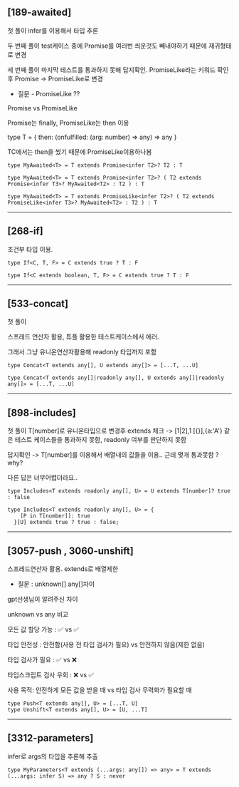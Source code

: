 ## [189-awaited]

첫 풀이
infer를 이용해서 타입 추론

두 번째 풀이
test케이스 중에 Promise를 여러번 씌운것도 빼내야하기 때문에 재귀형태로 변경

세 번째 풀이
마지막 테스트를 통과하지 못해 답지확인. PromiseLike라는 키워드 확인 후 Promise -> PromiseLike로 변경
* 질문 - PromiseLike ??

Promise vs PromiseLike 

Promise는 finally, PromiseLike는 then 이용

type T = { then: (onfulfilled: (arg: number) => any) => any } 

TC에서는 then을 썼기 때문에 PromiseLike이용하나봄


```
type MyAwaited<T> = T extends Promise<infer T2>? T2 : T

type MyAwaited<T> = T extends Promise<infer T2>? ( T2 extends Promise<infer T3>? MyAwaited<T2> : T2 ) : T

type MyAwaited<T> = T extends PromiseLike<infer T2>? ( T2 extends PromiseLike<infer T3>? MyAwaited<T2> : T2 ) : T

```

-----------

## [268-if] 

조건부 타입 이용.



```
type If<C, T, F> = C extends true ? T : F

type If<C extends boolean, T, F> = C extends true ? T : F
```

----------

## [533-concat]

첫 풀이

스프레드 연산자 활용, 튜플 활용한 테스트케이스에서 에러.

그래서 그냥 유니온연산자활용해 readonly 타입까지 포함


```
type Concat<T extends any[], U extends any[]> = [...T, ...U]

type Concat<T extends any[]|readonly any[], U extends any[]|readonly any[]> = [...T, ...U]

```

---------

## [898-includes]

첫 풀이
T[number]로 유니온타입으로 변경후 extends 체크
-> [1|2],1    [{}],{a:'A'} 같은 테스트 케이스들을 통과하지 못함, readonly 여부를 판단하지 못함

답지확인
-> T[number]를 이용해서 배열내의 값들을 이용.. 근데 몇개 통과못함 ? why?

다른 답은 너무어렵더라요..
```
type Includes<T extends readonly any[], U> = U extends T[number]? true : false

type Includes<T extends readonly any[], U> = {
    [P in T[number]]: true
  }[U] extends true ? true : false;

```

----------

## [3057-push , 3060-unshift]

스프레드연산자 활용. extends로 배열제한
* 질문 : unknown[] any[]차이

gpt선생님이 알려주신 차이

unknown vs any 비교

모든 값 할당 가능 :	✅ vs	✅

타입 안전성 :	안전함(사용 전 타입 검사가 필요) vs 	안전하지 않음(제한 없음)

타입 검사가 필요 :	✅ vs	❌

타입스크립트 검사 우회 :	❌ vs	✅

사용 목적:	안전하게 모든 값을 받을 때 vs	타입 검사 무력화가 필요할 때


```
type Push<T extends any[], U> = [...T, U]
type Unshift<T extends any[], U> = [U, ...T]

```

-----------

## [3312-parameters]

infer로 args의 타입을 추론해 추출

```
type MyParameters<T extends (...args: any[]) => any> = T extends (...args: infer S) => any ? S : never
```